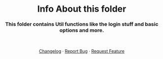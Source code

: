 <div align="center">
    <div class="Text" align="center">
        <h1>Info About this folder</h>
        <h3>This folder contains Util functions like the login stuff and basic options and more.
    </div>
    <br>
    <br>
    <div class="links" align="center">
        <a href="https://github.com/TerrificTable/Roblox-Account-Gen/blob/main/Changelog.txt">Changelog</a>
        ·
        <a href="https://github.com/TerrificTable/Roblox-Account-Gen/issues">Report Bug</a>
        ·
        <a href="https://github.com/TerrificTable/Roblox-Account-Gen/issues">Request Feature</a>
    </div>
</div>
